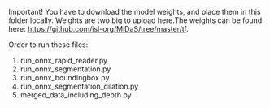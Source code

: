 Important!
You have to download the model weights, and place them in this folder locally. Weights are two big to upload here.The weights can be found here: https://github.com/isl-org/MiDaS/tree/master/tf.

Order to run these files:
1. run_onnx_rapid_reader.py
2. run_onnx_segmentation.py
3. run_onnx_boundingbox.py
4. run_onnx_segmentation_dilation.py
5. merged_data_including_depth.py



